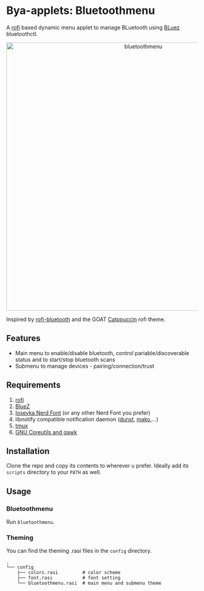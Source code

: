 # Bya-applets: Bluetoothmenu

A [rofi](https://github.com/davatorium/rofi) based dynamic menu applet to manage BLuetooth using [BLuez](https://www.bluez.org/) bluetoothctl.

<p align="center">
  <img src="assets/bluetoothmenu.gif" alt="bluetoothmenu" width="706"/>
</p>

Inspired by [rofi-bluetooth](https://github.com/nickclyde/rofi-bluetooth/tree/master?tab=readme-ov-file) and the GOAT [Catppuccin](https://github.com/catppuccin/rofi) rofi theme.

## Features

- Main menu to enable/disable bluetooth, control pariable/discoverable status and to start/stop bluetooth scans
- Submenu to manage devices - pairing/connection/trust

## Requirements

1. [rofi](https://github.com/davatorium/rofi)
2. [BlueZ](https://www.bluez.org/)
3. [Iosevka Nerd Font](https://www.nerdfonts.com/#features) (or any other Nerd Font you prefer)
4. libnotify compatible notification daemon ([dunst](https://github.com/dunst-project/dunst), [mako](https://github.com/emersion/mako),...)
5. [tmux](https://github.com/tmux/tmux)
6. [GNU Coreutils and gawk](https://www.gnu.org/software/coreutils/)

## Installation

Clone the repo and copy its contents to wherever u prefer. Ideally add its `scripts` directory to your `PATH` as well.

## Usage

### Bluetoothmenu

Run `bluetoothmenu`.

### Theming

You can find the theming .rasi files in the `config` directory.

```
.
└── config
    ├── colors.rasi         # color scheme
    ├── font.rasi           # font setting
    └── bluetoothmenu.rasi  # main menu and submenu theme
```
